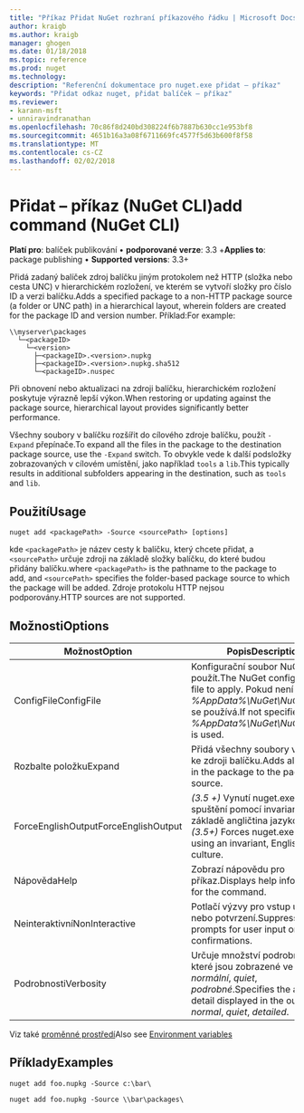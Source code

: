 ```yaml
---
title: "Příkaz Přidat NuGet rozhraní příkazového řádku | Microsoft Docs"
author: kraigb
ms.author: kraigb
manager: ghogen
ms.date: 01/18/2018
ms.topic: reference
ms.prod: nuget
ms.technology: 
description: "Referenční dokumentace pro nuget.exe přidat – příkaz"
keywords: "Přidat odkaz nuget, přidat balíček – příkaz"
ms.reviewer:
- karann-msft
- unniravindranathan
ms.openlocfilehash: 70c86f8d240bd308224f6b7887b630cc1e953bf8
ms.sourcegitcommit: 4651b16a3a08f6711669fc4577f5d63b600f8f58
ms.translationtype: MT
ms.contentlocale: cs-CZ
ms.lasthandoff: 02/02/2018
---
```

# <a name="add-command-nuget-cli"></a><span data-ttu-id="93fc7-104">Přidat – příkaz (NuGet CLI)</span><span class="sxs-lookup"><span data-stu-id="93fc7-104">add command (NuGet CLI)</span></span>

<span data-ttu-id="93fc7-105">**Platí pro**: balíček publikování &bullet; **podporované verze**: 3.3 +</span><span class="sxs-lookup"><span data-stu-id="93fc7-105">**Applies to**: package publishing &bullet; **Supported versions**: 3.3+</span></span>

<span data-ttu-id="93fc7-106">Přidá zadaný balíček zdroj balíčku jiným protokolem než HTTP (složka nebo cesta UNC) v hierarchickém rozložení, ve kterém se vytvoří složky pro číslo ID a verzi balíčku.</span><span class="sxs-lookup"><span data-stu-id="93fc7-106">Adds a specified package to a non-HTTP package source (a folder or UNC path) in a hierarchical layout, wherein folders are created for the package ID and version number.</span></span> <span data-ttu-id="93fc7-107">Příklad:</span><span class="sxs-lookup"><span data-stu-id="93fc7-107">For example:</span></span>

    \\myserver\packages
      └─<packageID>
        └─<version>
          ├─<packageID>.<version>.nupkg
          ├─<packageID>.<version>.nupkg.sha512
          └─<packageID>.nuspec

<span data-ttu-id="93fc7-108">Při obnovení nebo aktualizaci na zdroji balíčku, hierarchickém rozložení poskytuje výrazně lepší výkon.</span><span class="sxs-lookup"><span data-stu-id="93fc7-108">When restoring or updating against the package source, hierarchical layout provides significantly better performance.</span></span>

<span data-ttu-id="93fc7-109">Všechny soubory v balíčku rozšířit do cílového zdroje balíčku, použít `-Expand` přepínače.</span><span class="sxs-lookup"><span data-stu-id="93fc7-109">To expand all the files in the package to the destination package source, use the `-Expand` switch.</span></span> <span data-ttu-id="93fc7-110">To obvykle vede k další podsložky zobrazovaných v cílovém umístění, jako například `tools` a `lib`.</span><span class="sxs-lookup"><span data-stu-id="93fc7-110">This typically results in additional subfolders appearing in the destination, such as `tools` and `lib`.</span></span>

## <a name="usage"></a><span data-ttu-id="93fc7-111">Použití</span><span class="sxs-lookup"><span data-stu-id="93fc7-111">Usage</span></span>

```cli
nuget add <packagePath> -Source <sourcePath> [options]
```

<span data-ttu-id="93fc7-112">kde `<packagePath>` je název cesty k balíčku, který chcete přidat, a `<sourcePath>` určuje zdroji na základě složky balíčku, do které budou přidány balíčku.</span><span class="sxs-lookup"><span data-stu-id="93fc7-112">where `<packagePath>` is the pathname to the package to add, and `<sourcePath>` specifies the folder-based package source to which the package will be added.</span></span> <span data-ttu-id="93fc7-113">Zdroje protokolu HTTP nejsou podporovány.</span><span class="sxs-lookup"><span data-stu-id="93fc7-113">HTTP sources are not supported.</span></span>

## <a name="options"></a><span data-ttu-id="93fc7-114">Možnosti</span><span class="sxs-lookup"><span data-stu-id="93fc7-114">Options</span></span>

| <span data-ttu-id="93fc7-115">Možnost</span><span class="sxs-lookup"><span data-stu-id="93fc7-115">Option</span></span> | <span data-ttu-id="93fc7-116">Popis</span><span class="sxs-lookup"><span data-stu-id="93fc7-116">Description</span></span> |
| --- | --- |
| <span data-ttu-id="93fc7-117">ConfigFile</span><span class="sxs-lookup"><span data-stu-id="93fc7-117">ConfigFile</span></span> | <span data-ttu-id="93fc7-118">Konfigurační soubor NuGet použít.</span><span class="sxs-lookup"><span data-stu-id="93fc7-118">The NuGet configuration file to apply.</span></span> <span data-ttu-id="93fc7-119">Pokud není zadaný, *%AppData%\NuGet\NuGet.Config* se používá.</span><span class="sxs-lookup"><span data-stu-id="93fc7-119">If not specified, *%AppData%\NuGet\NuGet.Config* is used.</span></span>| 
| <span data-ttu-id="93fc7-120">Rozbalte položku</span><span class="sxs-lookup"><span data-stu-id="93fc7-120">Expand</span></span> | <span data-ttu-id="93fc7-121">Přidá všechny soubory v balíčku ke zdroji balíčku.</span><span class="sxs-lookup"><span data-stu-id="93fc7-121">Adds all the files in the package to the package source.</span></span> |
| <span data-ttu-id="93fc7-122">ForceEnglishOutput</span><span class="sxs-lookup"><span data-stu-id="93fc7-122">ForceEnglishOutput</span></span> | <span data-ttu-id="93fc7-123">*(3.5 +)*  Vynutí nuget.exe ke spuštění pomocí invariantní, na základě angličtina jazykové verze.</span><span class="sxs-lookup"><span data-stu-id="93fc7-123">*(3.5+)* Forces nuget.exe to run using an invariant, English-based culture.</span></span> |
| <span data-ttu-id="93fc7-124">Nápověda</span><span class="sxs-lookup"><span data-stu-id="93fc7-124">Help</span></span> | <span data-ttu-id="93fc7-125">Zobrazí nápovědu pro příkaz.</span><span class="sxs-lookup"><span data-stu-id="93fc7-125">Displays help information for the command.</span></span> |
| <span data-ttu-id="93fc7-126">Neinteraktivní</span><span class="sxs-lookup"><span data-stu-id="93fc7-126">NonInteractive</span></span> | <span data-ttu-id="93fc7-127">Potlačí výzvy pro vstup uživatele nebo potvrzení.</span><span class="sxs-lookup"><span data-stu-id="93fc7-127">Suppresses prompts for user input or confirmations.</span></span> |
| <span data-ttu-id="93fc7-128">Podrobnosti</span><span class="sxs-lookup"><span data-stu-id="93fc7-128">Verbosity</span></span> | <span data-ttu-id="93fc7-129">Určuje množství podrobností, které jsou zobrazené ve výstupu: *normální*, *quiet*, *podrobné*.</span><span class="sxs-lookup"><span data-stu-id="93fc7-129">Specifies the amount of detail displayed in the output: *normal*, *quiet*, *detailed*.</span></span> |

<span data-ttu-id="93fc7-130">Viz také [proměnné prostředí](cli-ref-environment-variables.md)</span><span class="sxs-lookup"><span data-stu-id="93fc7-130">Also see [Environment variables](cli-ref-environment-variables.md)</span></span>

## <a name="examples"></a><span data-ttu-id="93fc7-131">Příklady</span><span class="sxs-lookup"><span data-stu-id="93fc7-131">Examples</span></span>

```cli
nuget add foo.nupkg -Source c:\bar\

nuget add foo.nupkg -Source \\bar\packages\
```
